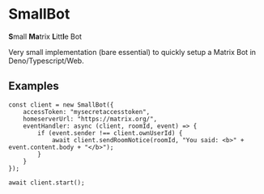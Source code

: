 # SmallBot
**S**mall **Ma**trix **L**itt**l**e Bot

Very small implementation (bare essential) to quickly setup a Matrix Bot in Deno/Typescript/Web.

## Examples

```
const client = new SmallBot({
    accessToken: "mysecretaccesstoken",
    homeserverUrl: "https://matrix.org/",
    eventHandler: async (client, roomId, event) => {
        if (event.sender !== client.ownUserId) {        
            await client.sendRoomNotice(roomId, "You said: <b>" + event.content.body + "</b>");
        }
    }
});

await client.start();
```